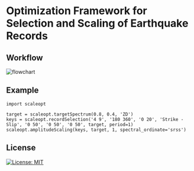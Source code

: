 # Optimization Framework for Selection and Scaling of Earthquake Records

## Workflow
![flowchart](https://user-images.githubusercontent.com/61163577/159950981-13642764-8c2b-4952-9168-aef0bc762b33.png)

## Example
```  
import scaleopt

target = scaleopt.targetSpectrum(0.8, 0.4, 'ZD')
keys = scaleopt.recordSelection('4 9', '180 360', '0 20', 'Strike - Slip', '0 50', '0 50', '0 50', target, period=1)
scaleopt.amplitudeScaling(keys, target, 1, spectral_ordinate='srss')
```
 

## License
[![License: MIT](https://img.shields.io/badge/License-MIT-yellow.svg)](https://opensource.org/licenses/MIT)